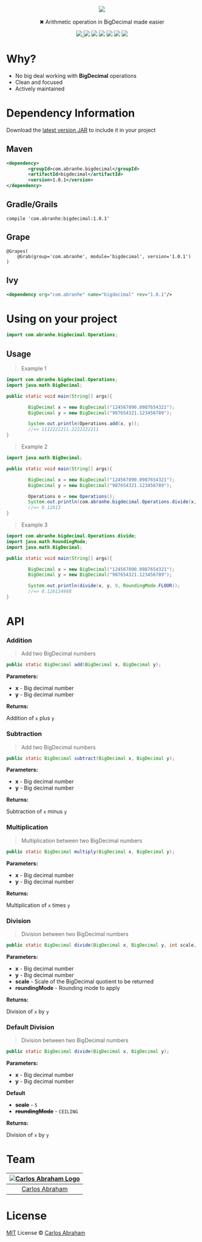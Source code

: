 <p align="center">
        <img src="https://cdn.abraham.gq/projects/bigdecimal/logo.svg">
        <br>
        <br>
        ✖︎ Arithmetic operation in BigDecimal made easier
</p>

<p align="center">
  <a href="https://search.maven.org/#artifactdetails%7Ccom.abranhe%7Cbigdecimal%7C1.0.1%7Cjar"><img src="https://img.shields.io/badge/maven--central-1.0.1-brightgreen.svg"></a><a href="https://www.javadoc.io/doc/com.abranhe/bigdecimal/1.0.0">
	<img src="https://img.shields.io/badge/javadoc-1.0.1-blue.svg"></a>
  <a href="https://github.com/abranhe"><img src="https://abranhe.com/badge.svg"></a>
	<a href="https://cash.me/$abranhe"><img src="https://cdn.abraham.gq/badges/cash-me.svg"></a>
	<a href="https://www.patreon.com/abranhe"><img src="https://cdn.abraham.gq/badges/patreon.svg" /></a>
	<a href="https://github.com/abranhe/bigdecimal/blob/master/LICENSE"><img src="https://img.shields.io/github/license/abranhe/bigdecimal.svg" /></a>
  <a href="https://travis-ci.org/abranhe/bigdecimal"><img src="https://img.shields.io/travis/abranhe/bigdecimal.svg?logo=travis" /></a>
</p>

# Why?

- No big deal working with **BigDecimal** operations
- Clean and focused
- Actively maintained

# Dependency Information

Download the [latest version JAR](https://github.com/abranhe/bigdecimal/releases/latest) to include it in your project

## Maven

```xml
<dependency>
        <groupId>com.abranhe.bigdecimal</groupId>
        <artifactId>bigdecimal</artifactId>
        <version>1.0.1</version>
</dependency>
```
## Gradle/Grails

```
compile 'com.abranhe:bigdecimal:1.0.1'
```
## Grape

```
@Grapes(
    @Grab(group='com.abranhe', module='bigdecimal', version='1.0.1')
)
```

## Ivy

```xml
<dependency org="com.abranhe" name="bigdecimal" rev="1.0.1"/>
```

# Using on your project

```java
import com.abranhe.bigdecimal.Operations;
```

## Usage

> Example 1

```java
import com.abranhe.bigdecimal.Operations;
import java.math.BigDecimal;

public static void main(String[] args){

        BigDecimal x = new BigDecimal("124567890.0987654321");
        BigDecimal y = new BigDecimal("987654321.123456789");

        System.out.println(Operations.add(x, y));
        //=> 1112222211.2222222211
}
```

> Example 2

```java
import java.math.BigDecimal;

public static void main(String[] args){

        BigDecimal x = new BigDecimal("124567890.0987654321");
        BigDecimal y = new BigDecimal("987654321.123456789");

        Operations o = new Operations();
        System.out.println(com.abranhe.bigdecimal.Operations.divide(x, y));
        //=> 0.12613
}
```
> Example 3

```java
import com.abranhe.bigdecimal.Operations.divide;
import java.math.RoundingMode;
import java.math.BigDecimal;

public static void main(String[] args){

        BigDecimal x = new BigDecimal("124567890.0987654321");
        BigDecimal y = new BigDecimal("987654321.123456789");

        System.out.println(divide(x, y, 9, RoundingMode.FLOOR));
        //=> 0.126124988
}
```

# API

### Addition

> Add two BigDecimal numbers

```java
public static BigDecimal add(BigDecimal x, BigDecimal y);
```

**Parameters:**
  - **x** - Big decimal number
  - **y** - Big decimal number

**Returns:**

Addition of `x` plus `y`

### Subtraction

> Add two BigDecimal numbers

```java
public static BigDecimal subtract(BigDecimal x, BigDecimal y);
```

**Parameters:**
  - **x** - Big decimal number
  - **y** - Big decimal number

**Returns:**

Subtraction of `x` minus `y`

### Multiplication

> Multiplication between two BigDecimal numbers

```java
public static BigDecimal multiply(BigDecimal x, BigDecimal y);
```

**Parameters:**
  - **x** - Big decimal number
  - **y** - Big decimal number

**Returns:**

Multiplication of `x` times `y`

### Division

> Division between two BigDecimal numbers

```java
public static BigDecimal divide(BigDecimal x, BigDecimal y, int scale, RoundingMode roundingMode);
```

**Parameters:**
  - **x** - Big decimal number
  - **y** - Big decimal number
  - **scale** - Scale of the BigDecimal quotient to be returned
  - **roundingMode** - Rounding mode to apply

**Returns:**

Division of `x` by `y`

### Default Division

> Division between two BigDecimal numbers

```java
public static BigDecimal divide(BigDecimal x, BigDecimal y);
```

**Parameters:**

  - **x** - Big decimal number
  - **y** - Big decimal number

**Default**

  - ~~**scale**~~ - `5`
  - ~~**roundingMode**~~ - `CEILING`

**Returns:**

Division of `x` by `y`


# Team

|[![Carlos Abraham Logo](https://avatars3.githubusercontent.com/u/21347264?s=50&v=4)](https://abranhe.com)|
| :-: |
| [Carlos Abraham](https://github.com/abranhe) |


# License

[MIT](https://github.com/abranhe/bigdecimal/blob/master/LICENSE) License © [Carlos Abraham](https://github.com/abranhe/)

